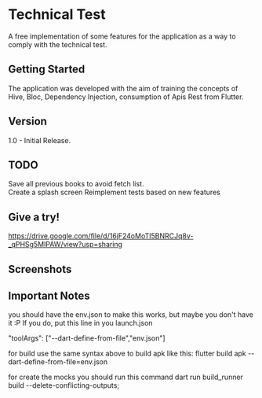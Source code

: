 # Technical Test

A free implementation of some features for the application as a way to comply with the technical test.

## Getting Started

The application was developed with the aim of training the concepts of Hive, Bloc, Dependency Injection, consumption of Apis Rest from Flutter.  

## Version  

1.0 - Initial Release.

## TODO  

Save all previous books to avoid fetch list.    
Create a splash screen
Reimplement tests based on new features

## Give a try!  

https://drive.google.com/file/d/16jF24oMoTI5BNRCJq8v-_qPHSg5MIPAW/view?usp=sharing

## Screenshots  



## Important Notes

you should have the env.json to make this works, but maybe you don't have it :P
If you do, put this line in you launch.json

  "toolArgs": ["--dart-define-from-file","env.json"]

for build use the same syntax above to build apk like this:
flutter build apk --dart-define-from-file=env.json

for create the mocks you should run this command
dart run build_runner build --delete-conflicting-outputs;  